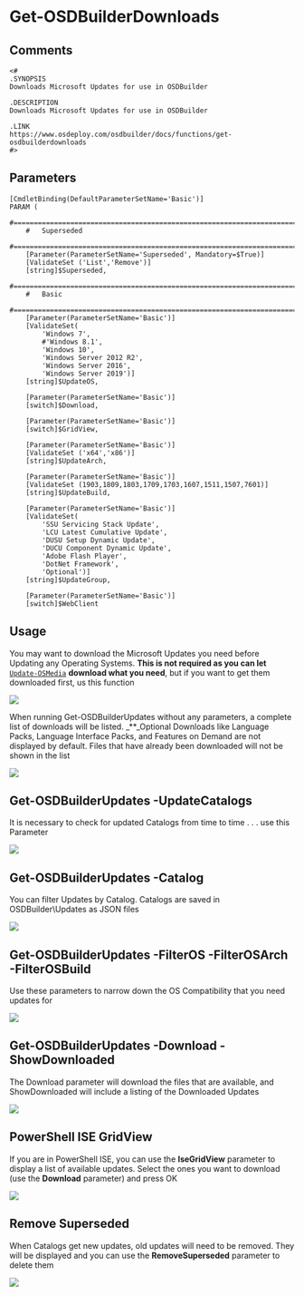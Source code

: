 # Get-OSDBuilderDownloads

## Comments

```text
<#
.SYNOPSIS
Downloads Microsoft Updates for use in OSDBuilder

.DESCRIPTION
Downloads Microsoft Updates for use in OSDBuilder

.LINK
https://www.osdeploy.com/osdbuilder/docs/functions/get-osdbuilderdownloads
#>
```

## Parameters

```text
[CmdletBinding(DefaultParameterSetName='Basic')]
PARAM (
    #===================================================================================================
    #   Superseded
    #===================================================================================================
    [Parameter(ParameterSetName='Superseded', Mandatory=$True)]
    [ValidateSet ('List','Remove')]
    [string]$Superseded,
    #===================================================================================================
    #   Basic
    #===================================================================================================
    [Parameter(ParameterSetName='Basic')]
    [ValidateSet(
        'Windows 7',
        #'Windows 8.1',
        'Windows 10',
        'Windows Server 2012 R2',
        'Windows Server 2016',
        'Windows Server 2019')]
    [string]$UpdateOS,
    
    [Parameter(ParameterSetName='Basic')]
    [switch]$Download,

    [Parameter(ParameterSetName='Basic')]
    [switch]$GridView,

    [Parameter(ParameterSetName='Basic')]
    [ValidateSet ('x64','x86')]
    [string]$UpdateArch,

    [Parameter(ParameterSetName='Basic')]
    [ValidateSet (1903,1809,1803,1709,1703,1607,1511,1507,7601)]
    [string]$UpdateBuild,

    [Parameter(ParameterSetName='Basic')]
    [ValidateSet(
        'SSU Servicing Stack Update',
        'LCU Latest Cumulative Update',
        'DUSU Setup Dynamic Update',
        'DUCU Component Dynamic Update',
        'Adobe Flash Player',
        'DotNet Framework',
        'Optional')]
    [string]$UpdateGroup,

    [Parameter(ParameterSetName='Basic')]
    [switch]$WebClient
```

## Usage

You may want to download the Microsoft Updates you need before Updating any Operating Systems. **This is not required as you can let** [`Update-OSMedia`](osmedia/update-osmedia/) **download what you need**, but if you want to get them downloaded first, us this function

![](../../../.gitbook/assets/2018-10-23_0-06-51.png)

When running Get-OSDBuilderUpdates without any parameters, a complete list of downloads will be listed. _\*\*_Optional Downloads like Language Packs, Language Interface Packs, and Features on Demand are not displayed by default. Files that have already been downloaded will not be shown in the list

![](../../../.gitbook/assets/2018-10-01_0-53-44.png)

## Get-OSDBuilderUpdates -UpdateCatalogs

It is necessary to check for updated Catalogs from time to time . . . use this Parameter

![](../../../.gitbook/assets/2018-10-01_0-55-55.png)

## Get-OSDBuilderUpdates -Catalog

You can filter Updates by Catalog. Catalogs are saved in OSDBuilder\Updates as JSON files

![](../../../.gitbook/assets/2018-10-01_0-50-18.png)

## Get-OSDBuilderUpdates -FilterOS -FilterOSArch -FilterOSBuild

Use these parameters to narrow down the OS Compatibility that you need updates for

![](../../../.gitbook/assets/2018-10-01_0-58-42.png)

## Get-OSDBuilderUpdates -Download -ShowDownloaded

The Download parameter will download the files that are available, and ShowDownloaded will include a listing of the Downloaded Updates

![](../../../.gitbook/assets/2018-10-01_1-01-35.png)

## PowerShell ISE GridView

If you are in PowerShell ISE, you can use the **IseGridView** parameter to display a list of available updates. Select the ones you want to download \(use the **Download** parameter\) and press OK

![](../../../.gitbook/assets/2018-09-12_1-25-32.png)

## Remove Superseded

When Catalogs get new updates, old updates will need to be removed. They will be displayed and you can use the **RemoveSuperseded** parameter to delete them

![](../../../.gitbook/assets/2018-09-12_1-29-10.png)


